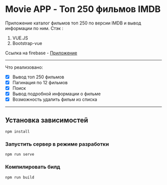 # Movie APP - Топ 250 фильмов IMDB

Приложение каталог фильмов топ 250 по версии IMDB и вывод информации по ним. 
Стэк : 
1. VUE.JS
1. Bootstrap-vue

Сcылка на firebase - [Приложение](https://movie-app-4f288.web.app/)

***
Что реализовано:

- [x] Вывод топ 250 фильмов
- [x] Пагинация по 12 фильмов
- [x] Поиск
- [x] Вывод подробной информации о фильме
- [x] Возможность удалить фильм из списка

***
## Установка зависимостей
```
npm install
```

### Запустить сервер в режиме разработки
```
npm run serve
```

### Компилировать билд
```
npm run build
```


